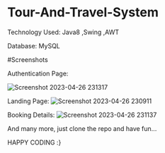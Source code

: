 # Tour-And-Travel-System
Technology Used: Java8 ,Swing ,AWT

Database: MySQL

#Screenshots

Authentication Page: 

![Screenshot 2023-04-26 231317](https://user-images.githubusercontent.com/86166514/234659626-949e0b9c-8fde-48b4-a0e4-8c1a885b008a.png)

Landing Page: 
![Screenshot 2023-04-26 230911](https://user-images.githubusercontent.com/86166514/234659863-741347ac-aa74-4893-9801-3c6f809ada4e.png)

Booking Details:
![Screenshot 2023-04-26 231137](https://user-images.githubusercontent.com/86166514/234659982-cd6346e9-e0f0-42f1-80a4-01782c373b52.png)

And many more, just clone the repo and have fun...

HAPPY CODING :}
